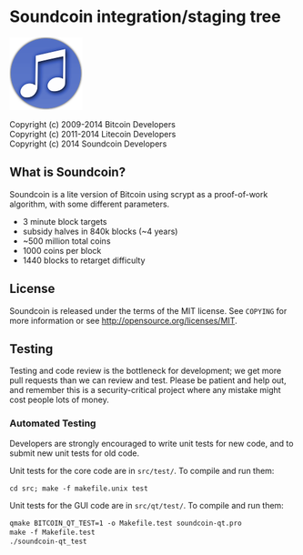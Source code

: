 Soundcoin integration/staging tree
================================

![Soundcoin Logo](https://raw.githubusercontent.com/dakk/soundcoin/master-0.8/share/pixmaps/bitcoin128.png)


Copyright (c) 2009-2014 Bitcoin Developers<br>
Copyright (c) 2011-2014 Litecoin Developers<br>
Copyright (c) 2014 Soundcoin Developers<br>


What is Soundcoin?
----------------

Soundcoin is a lite version of Bitcoin using scrypt as a proof-of-work algorithm,
with some different parameters.
 - 3 minute block targets
 - subsidy halves in 840k blocks (~4 years)
 - ~500 million total coins
 - 1000 coins per block
 - 1440 blocks to retarget difficulty



License
-------

Soundcoin is released under the terms of the MIT license. See `COPYING` for more
information or see http://opensource.org/licenses/MIT.


Testing
-------

Testing and code review is the bottleneck for development; we get more pull
requests than we can review and test. Please be patient and help out, and
remember this is a security-critical project where any mistake might cost people
lots of money.

### Automated Testing

Developers are strongly encouraged to write unit tests for new code, and to
submit new unit tests for old code.

Unit tests for the core code are in `src/test/`. To compile and run them:

    cd src; make -f makefile.unix test

Unit tests for the GUI code are in `src/qt/test/`. To compile and run them:

    qmake BITCOIN_QT_TEST=1 -o Makefile.test soundcoin-qt.pro
    make -f Makefile.test
    ./soundcoin-qt_test

